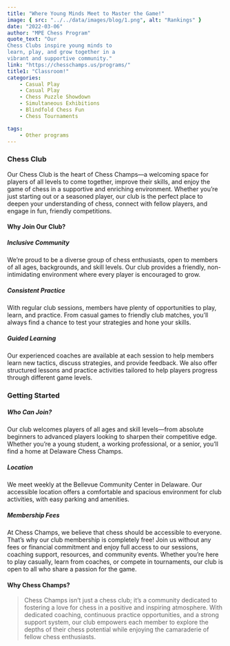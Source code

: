 ```yaml
---
title: "Where Young Minds Meet to Master the Game!"
image: { src: "../../data/images/blog/1.png", alt: "Rankings" }
date: "2022-03-06"
author: "MPE Chess Program"
quote_text: "Our
Chess Clubs inspire young minds to
learn, play, and grow together in a
vibrant and supportive community."
link: "https://chesschamps.us/programs/"
title1: "Classroom!"
categories:
    - Casual Play
    - Casual Play
    - Chess Puzzle Showdown
    - Simultaneous Exhibitions
    - Blindfold Chess Fun
    - Chess Tournaments

tags:
    - Other programs
---
```


### Chess Club

Our Chess Club is the heart of Chess Champs—a welcoming space for players of all levels to come together, improve their skills, and enjoy the game of chess in a supportive and enriching environment. Whether you’re just starting out or a seasoned player, our club is the perfect place to deepen your understanding of chess, connect with fellow players, and engage in fun, friendly competitions.

#### Why Join Our Club?

##### Inclusive Community
We’re proud to be a diverse group of chess enthusiasts, open to members of all ages, backgrounds, and skill levels. Our club provides a friendly, non-intimidating environment where every player is encouraged to grow.

##### Consistent Practice
With regular club sessions, members have plenty of opportunities to play, learn, and practice. From casual games to friendly club matches, you’ll always find a chance to test your strategies and hone your skills.

##### Guided Learning
Our experienced coaches are available at each session to help members learn new tactics, discuss strategies, and provide feedback. We also offer structured lessons and practice activities tailored to help players progress through different game levels.

### Getting Started

##### Who Can Join?
Our club welcomes players of all ages and skill levels—from absolute beginners to advanced players looking to sharpen their competitive edge. Whether you’re a young student, a working professional, or a senior, you’ll find a home at Delaware Chess Champs.

##### Location
We meet weekly at the Bellevue Community Center in Delaware. Our accessible location offers a comfortable and spacious environment for club activities, with easy parking and amenities.

##### Membership Fees
At Chess Champs, we believe that chess should be accessible to everyone. That’s why our club membership is completely free! Join us without any fees or financial commitment and enjoy full access to our sessions, coaching support, resources, and community events. Whether you’re here to play casually, learn from coaches, or compete in tournaments, our club is open to all who share a passion for the game.


#### Why Chess Champs?




> Chess Champs isn’t just a chess club; it’s a community dedicated to fostering a love for chess in a positive and inspiring atmosphere. With dedicated coaching, continuous practice opportunities, and a strong support system, our club empowers each member to explore the depths of their chess potential while enjoying the camaraderie of fellow chess enthusiasts.



